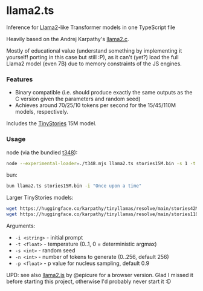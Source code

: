 # llama2.ts
Inference for [Llama2]-like Transformer models in one TypeScript file

Heavily based on the Andrej Karpathy's [llama2.c].

Mostly of educational value (understand something by implementing it yourself! porting in this case but still :P),
as it can't (yet?) load the full Llama2 model (even 7B) due to memory constraints of the JS engines.

### Features
- Binary compatible (i.e. should produce exactly the same outputs as the C version given the parameters and random seed)
- Achieves around 70/25/10 tokens per second for the 15/45/110M models, respectively.

Includes the [TinyStories] 15M model.

### Usage

node (via the bundled [t348]):
```sh
node --experimental-loader=./t348.mjs llama2.ts stories15M.bin -s 1 -t 0 -i "Once upon a time"
```

bun:
```sh
bun llama2.ts stories15M.bin -i "Once upon a time"
```

Larger TinyStories models:
```sh
wget https://huggingface.co/karpathy/tinyllamas/resolve/main/stories42M.bin
wget https://huggingface.co/karpathy/tinyllamas/resolve/main/stories110M.bin
```

Arguments:
- `-i <string>` - initial prompt
- `-t <float>` - temperature (0..1, 0 = deterministic argmax)
- `-s <int>` - random seed
- `-n <int>` - number of tokens to generate (0..256, default 256)
- `-p <float>` - p value for nucleus sampling, default 0.9

UPD: see also [llama2.js] by @epicure for a browser version. Glad I missed it before starting this project, otherwise I'd probably never start it :D

[t348]: https://github.com/wizzard0/t348-loader
[TinyStories]: https://arxiv.org/abs/2305.07759
[llama2.c]: https://github.com/karpathy/llama2.c
[Llama2]: https://ai.meta.com/llama/
[llama2.js]: https://github.com/epicure/llama2.js
